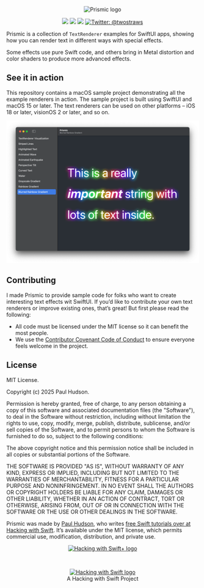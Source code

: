 <p align="center">
    <img src="https://www.hackingwithswift.com/files/prismic/prismic-logo.png" alt="Prismic logo" width="300" height="70" />
</p>

<p align="center">
    <img src="https://img.shields.io/badge/macOS-15.0+-brightgreen.svg" />
    <img src="https://img.shields.io/badge/MSL-3.1-orange.svg" />
    <img src="https://img.shields.io/badge/Swift-6-ff69b4.svg" />
    <a href="https://twitter.com/twostraws">
        <img src="https://img.shields.io/badge/Contact-@twostraws-lightgrey.svg?style=flat" alt="Twitter: @twostraws" />
    </a>
</p>

Prismic is a collection of `TextRenderer` examples for SwiftUI apps, showing how you can render text in different ways with special effects. 

Some effects use pure Swift code, and others bring in Metal distortion and color shaders to produce more advanced effects.


## See it in action

This repository contains a macOS sample project demonstrating all the example renderers in action. The sample project is built using SwiftUI and macOS 15 or later. The text renderers can be used on other platforms – iOS 18 or later, visionOS 2 or later, and so on.

![Prismic demonstrating a rainbow blur gradient.](screenshot.png)


## Contributing

I made Prismic to provide sample code for folks who want to create interesting text effects wit SwiftUI. If you’d like to contribute your own text renderers or improve existing ones, that’s great! But first please read the following:

- All code must be licensed under the MIT license so it can benefit the most people.
- We use the [Contributor Covenant Code of Conduct](CODE_OF_CONDUCT.md) to ensure everyone feels welcome in the project.


## License

MIT License.

Copyright (c) 2025 Paul Hudson.

Permission is hereby granted, free of charge, to any person obtaining a copy of this software and associated documentation files (the "Software"), to deal in the Software without restriction, including without limitation the rights to use, copy, modify, merge, publish, distribute, sublicense, and/or sell copies of the Software, and to permit persons to whom the Software is furnished to do so, subject to the following conditions:

The above copyright notice and this permission notice shall be included in all copies or substantial portions of the Software.

THE SOFTWARE IS PROVIDED "AS IS", WITHOUT WARRANTY OF ANY KIND, EXPRESS OR IMPLIED, INCLUDING BUT NOT LIMITED TO THE WARRANTIES OF MERCHANTABILITY, FITNESS FOR A PARTICULAR PURPOSE AND NONINFRINGEMENT. IN NO EVENT SHALL THE AUTHORS OR COPYRIGHT HOLDERS BE LIABLE FOR ANY CLAIM, DAMAGES OR OTHER LIABILITY, WHETHER IN AN ACTION OF CONTRACT, TORT OR OTHERWISE, ARISING FROM, OUT OF OR IN CONNECTION WITH THE SOFTWARE OR THE USE OR OTHER DEALINGS IN THE SOFTWARE.

Prismic was made by [Paul Hudson](https://twitter.com/twostraws), who writes [free Swift tutorials over at Hacking with Swift](https://www.hackingwithswift.com). It’s available under the MIT license, which permits commercial use, modification, distribution, and private use.


<p align="center">
    <a href="https://www.hackingwithswift.com/plus">
    <img src="https://www.hackingwithswift.com/img/hws-plus-banner@2x.jpg" alt="Hacking with Swift+ logo" style="max-width: 100%;" /></a>
</p>

<p align="center">&nbsp;</p>

<p align="center">
    <a href="https://www.hackingwithswift.com"><img src="https://www.hackingwithswift.com/img/hws-button@2x.png" alt="Hacking with Swift logo" width="66" height="75" /></a><br />
    A Hacking with Swift Project
</p>
